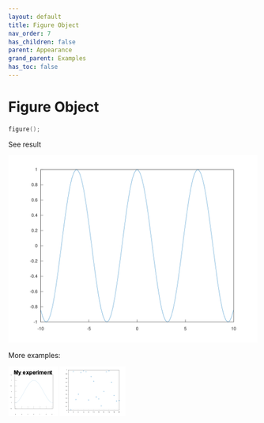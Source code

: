 ```yaml
---
layout: default
title: Figure Object
nav_order: 7
has_children: false
parent: Appearance
grand_parent: Examples
has_toc: false
---
```

# Figure Object

```cpp
figure();
```


See result

[![example_figure_1](figure/figure_1.svg)](https://github.com/alandefreitas/matplotplusplus/blob/master/examples/appearance/figure/figure_1.cpp)

More examples:
    
[![example_figure_2](figure/figure_2_thumb.png)](https://github.com/alandefreitas/matplotplusplus/blob/master/examples/appearance/figure/figure_2.cpp)  [![example_figure_3](figure/figure_3_thumb.png)](https://github.com/alandefreitas/matplotplusplus/blob/master/examples/appearance/figure/figure_3.cpp)

  




<!-- Generated with mdsplit: https://github.com/alandefreitas/mdsplit -->

